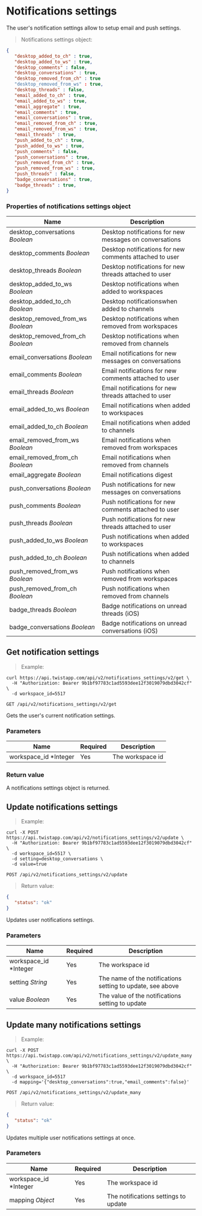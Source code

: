 # Notifications settings

The user's notification settings allow to setup email and push settings.

> Notifications settings object:

```json
{
   "desktop_added_to_ch" : true,
   "desktop_added_to_ws" : true,
   "desktop_comments" : false,
   "desktop_conversations" : true,
   "desktop_removed_from_ch" : true
   "desktop_removed_from_ws" : true,
   "desktop_threads" : false,
   "email_added_to_ch" : true,
   "email_added_to_ws" : true,
   "email_aggregate" : true,
   "email_comments" : true,
   "email_conversations" : true,
   "email_removed_from_ch" : true,
   "email_removed_from_ws" : true,
   "email_threads" : true,
   "push_added_to_ch" : true,
   "push_added_to_ws" : true,
   "push_comments" : false,
   "push_conversations" : true,
   "push_removed_from_ch" : true,
   "push_removed_from_ws" : true,
   "push_threads" : false,
   "badge_conversations" : true,
   "badge_threads" : true,
}
```

### Properties of notifications settings object

| Name | Description |
| ---- | --- |
| desktop_conversations *Boolean* | Desktop notifications for new messages on conversations |
| desktop_comments *Boolean* | Desktop notifications for new comments attached to user |
| desktop_threads *Boolean* | Desktop notifications for new threads attached to user |
| desktop_added_to_ws *Boolean* | Desktop notifications when added to workspaces |
| desktop_added_to_ch *Boolean* | Desktop notificationswhen added to channels |
| desktop_removed_from_ws *Boolean* | Desktop notifications when removed from workspaces |
| desktop_removed_from_ch *Boolean* | Desktop notifications when removed from channels |
| email_conversations *Boolean* | Email notifications for new messages on conversations |
| email_comments *Boolean* | Email notifications for new comments attached to user |
| email_threads *Boolean* | Email notifications for new threads attached to user |
| email_added_to_ws *Boolean* | Email notifications when added to workspaces |
| email_added_to_ch *Boolean* | Email notifications when added to channels |
| email_removed_from_ws *Boolean* | Email notifications when removed from workspaces |
| email_removed_from_ch *Boolean* | Email notifications when removed from channels |
| email_aggregate *Boolean* | Email notifications digest |
| push_conversations *Boolean* | Push notifications for new messages on conversations |
| push_comments *Boolean* | Push notifications for new comments attached to user |
| push_threads *Boolean* | Push notifications for new threads attached to user |
| push_added_to_ws *Boolean* | Push notifications when added to workspaces |
| push_added_to_ch *Boolean* | Push notifications when added to channels |
| push_removed_from_ws *Boolean* | Push notifications when removed from workspaces |
| push_removed_from_ch *Boolean* | Push notifications when removed from channels |
| badge_threads *Boolean* | Badge notifications on unread threads (iOS) |
| badge_conversations *Boolean* | Badge notifications on unread conversations (iOS) |


## Get notification settings

> Example:

```shell
curl https://api.twistapp.com/api/v2/notifications_settings/v2/get \
  -H "Authorization: Bearer 9b1bf97783c1ad5593dee12f3019079dbd3042cf" \ 
  -d workspace_id=5517
```

`GET /api/v2/notifications_settings/v2/get`

Gets the user's current notification settings.

### Parameters

| Name | Required | Description |
| ---- | -------- | ----------- |
| workspace_id *Integer | Yes | The workspace id |

### Return value

A notifications settings object is returned.


## Update notifications settings

> Example:

```shell
curl -X POST https://api.twistapp.com/api/v2/notifications_settings/v2/update \
  -H "Authorization: Bearer 9b1bf97783c1ad5593dee12f3019079dbd3042cf" \ 
  -d workspace_id=5517 \
  -d setting=desktop_conversations \
  -d value=true
```

`POST /api/v2/notifications_settings/v2/update`

> Return value:

```json
{
   "status": "ok"
}
```

Updates user notifications settings.

### Parameters

| Name | Required | Description |
| ---- | -------- | ----------- |
| workspace_id *Integer | Yes | The workspace id |
| setting *String* | Yes | The name of the notifications setting to update, see above |
| value *Boolean* | Yes | The value of the notifications setting to update |


## Update many notifications settings

> Example:

```shell
curl -X POST https://api.twistapp.com/api/v2/notifications_settings/v2/update_many \
  -H "Authorization: Bearer 9b1bf97783c1ad5593dee12f3019079dbd3042cf" \ 
  -d workspace_id=5517
  -d mapping='{"desktop_conversations":true,"email_comments":false}'
```

`POST /api/v2/notifications_settings/v2/update_many`

> Return value:

```json
{
   "status": "ok"
}
```

Updates multiple user notifications settings at once.

### Parameters

| Name | Required | Description |
| ---- | -------- | ----------- |
| workspace_id *Integer | Yes | The workspace id |
| mapping *Object* | Yes | The notifications settings to update |
